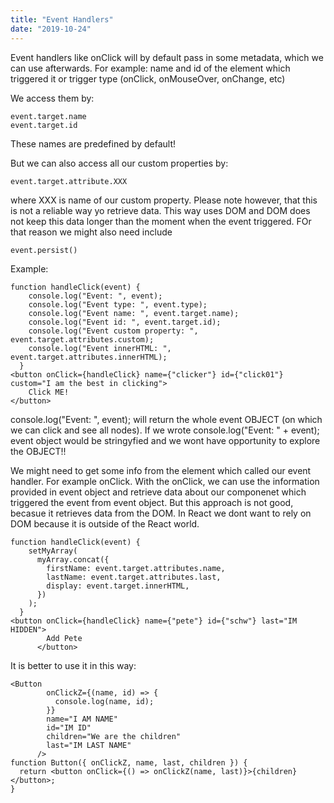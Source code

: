 ```yaml
---
title: "Event Handlers"
date: "2019-10-24"
---
```


Event handlers like onClick will by default pass in some metadata, which we can use afterwards. For example: name and id of the element which triggered it or trigger type (onClick, onMouseOver, onChange, etc)

We access them by:
```
event.target.name
event.target.id
```
These names are predefined by default!

But we can also access all our custom properties by:
```
event.target.attribute.XXX
```

where XXX is name of our custom property. Please note however, that this is not a reliable way yo retrieve data. This way uses DOM and DOM does not keep this data longer than the moment when the event triggered. FOr that reason we might also need  include 
```
event.persist()
```


Example:
```
function handleClick(event) {
    console.log("Event: ", event);
    console.log("Event type: ", event.type);
    console.log("Event name: ", event.target.name);
    console.log("Event id: ", event.target.id);
    console.log("Event custom property: ", event.target.attributes.custom);
    console.log("Event innerHTML: ", event.target.attributes.innerHTML);
  }
<button onClick={handleClick} name={"clicker"} id={"click01"} custom="I am the best in clicking">
    Click ME!
</button>
```

console.log("Event: ", event); will return the whole event OBJECT (on which we can click and see all nodes). If we wrote console.log("Event: " + event); event object would be stringyfied and we wont have opportunity to explore the OBJECT!!


We might need to get some info from the element which called our event handler. For example onClick. With the onClick, we can use the information provided in event object and retrieve data about our componenet which triggered the event from event object. But this approach is not good, becasue it retrieves data from the DOM. In React we dont want to rely on DOM because it is outside of the React world. 

``` 
function handleClick(event) {
    setMyArray(
      myArray.concat({
        firstName: event.target.attributes.name,
        lastName: event.target.attributes.last,
        display: event.target.innerHTML,
      })
    );
  }
<button onClick={handleClick} name={"pete"} id={"schw"} last="IM HIDDEN">
        Add Pete
      </button>
```

It is better to use it in this way:
``` 
<Button
        onClickZ={(name, id) => {
          console.log(name, id);
        }}
        name="I AM NAME"
        id="IM ID"
        children="We are the children"
        last="IM LAST NAME"
      />
function Button({ onClickZ, name, last, children }) {
  return <button onClick={() => onClickZ(name, last)}>{children}</button>;
}
```